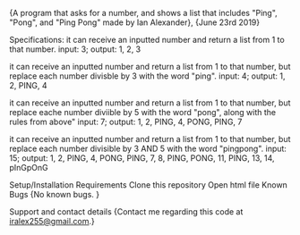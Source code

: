 {A program that asks for a number, and shows a list that includes "Ping", "Pong", and "Ping Pong" made by Ian Alexander}, {June 23rd 2019}

Specifications:
  it can receive an inputted number and return a list from 1 to that number.
    input: 3; 
    output: 1, 2, 3 
   
   it can receive an inputted number and return a list from 1 to that number, but replace each number divisble by 3 with the word "ping".
    input: 4; 
    output: 1, 2, PING, 4
    
   it can receive an inputted number and return a list from 1 to that number, but replace eache number diviible by 5 with the word "pong", along with the rules from above"
    input: 7;
    output: 1, 2, PING, 4, PONG, PING, 7 
    
   it can receive an inputted number and return a list from 1 to that number, but replace each number divisible by 3 AND 5 with the word "pingpong". 
   input: 15;
   output: 1, 2, PING, 4, PONG, PING, 7, 8, PING, PONG, 11, PING, 13, 14, pInGpOnG
  
Setup/Installation Requirements Clone this repository Open html file Known Bugs {No known bugs. }

Support and contact details {Contact me regarding this code at iralex255@gmail.com.}
